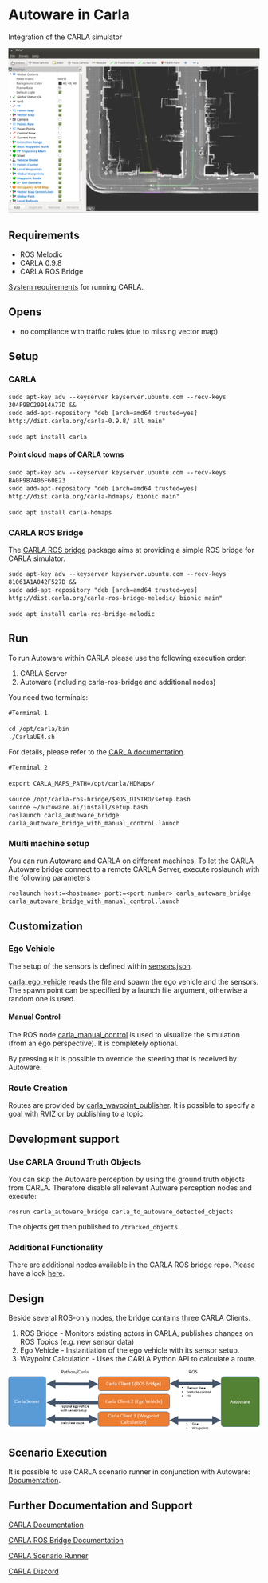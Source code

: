 # Autoware in Carla
Integration of the CARLA simulator

![Autoware Runtime Manager Settings](docs/images/autoware-rviz-carla-town01-running.png)

## Requirements

- ROS Melodic
- CARLA 0.9.8
- CARLA ROS Bridge

[System requirements](https://carla.readthedocs.io/en/latest/start_quickstart/#requirements) for running CARLA.

## Opens

- no compliance with traffic rules (due to missing vector map)

## Setup


### CARLA

    sudo apt-key adv --keyserver keyserver.ubuntu.com --recv-keys 304F9BC29914A77D &&
    sudo add-apt-repository "deb [arch=amd64 trusted=yes] http://dist.carla.org/carla-0.9.8/ all main"

    sudo apt install carla

#### Point cloud maps of CARLA towns

    sudo apt-key adv --keyserver keyserver.ubuntu.com --recv-keys BA0F9B7406F60E23
    sudo add-apt-repository "deb [arch=amd64 trusted=yes] http://dist.carla.org/carla-hdmaps/ bionic main"

    sudo apt install carla-hdmaps

### CARLA ROS Bridge

The [CARLA ROS bridge](https://github.com/carla-simulator/ros-bridge.git) package aims at providing a simple ROS bridge for CARLA simulator.

    sudo apt-key adv --keyserver keyserver.ubuntu.com --recv-keys 81061A1A042F527D &&
    sudo add-apt-repository "deb [arch=amd64 trusted=yes] http://dist.carla.org/carla-ros-bridge-melodic/ bionic main"

    sudo apt install carla-ros-bridge-melodic


## Run

To run Autoware within CARLA please use the following execution order:

1. CARLA Server
2. Autoware (including carla-ros-bridge and additional nodes)

You need two terminals:

    #Terminal 1

    cd /opt/carla/bin
    ./CarlaUE4.sh

For details, please refer to the [CARLA documentation](https://carla.readthedocs.io/en/latest/).

    #Terminal 2

    export CARLA_MAPS_PATH=/opt/carla/HDMaps/

    source /opt/carla-ros-bridge/$ROS_DISTRO/setup.bash
    source ~/autoware.ai/install/setup.bash
    roslaunch carla_autoware_bridge carla_autoware_bridge_with_manual_control.launch


### Multi machine setup

You can run Autoware and CARLA on different machines.
To let the CARLA Autoware bridge connect to a remote CARLA Server, execute roslaunch with the following parameters

    roslaunch host:=<hostname> port:=<port number> carla_autoware_bridge carla_autoware_bridge_with_manual_control.launch

## Customization

### Ego Vehicle

The setup of the sensors is defined within [sensors.json](carla_autoware_bridge/config/sensors.json).

[carla_ego_vehicle](https://github.com/carla-simulator/ros-bridge/tree/master/carla_ego_vehicle) reads the file and spawn the ego vehicle and the sensors. The spawn point can be specified by a launch file argument, otherwise a random one is used.

#### Manual Control

The ROS node [carla_manual_control](https://github.com/carla-simulator/ros-bridge/tree/master/carla_manual_control) is used to visualize the simulation (from an ego perspective). It is completely optional.

By pressing `B` it is possible to override the steering that is received by Autoware.

### Route Creation

Routes are provided by [carla_waypoint_publisher](https://github.com/carla-simulator/ros-bridge/tree/master/carla_waypoint_publisher). It is possible to specify a goal with RVIZ or by publishing to a topic.

## Development support

### Use CARLA Ground Truth Objects

You can skip the Autoware perception by using the ground truth objects from CARLA.
Therefore disable all relevant Autware perception nodes and execute:

```
rosrun carla_autoware_bridge carla_to_autoware_detected_objects
```

The objects get then published to `/tracked_objects`.

### Additional Functionality

There are additional nodes available in the CARLA ROS bridge repo. Please have a look [here](https://github.com/carla-simulator/ros-bridge/blob/master/README.md).

## Design

Beside several ROS-only nodes, the bridge contains three CARLA Clients.

1. ROS Bridge - Monitors existing actors in CARLA, publishes changes on ROS Topics (e.g. new sensor data)
2. Ego Vehicle - Instantiation of the ego vehicle with its sensor setup.
3. Waypoint Calculation - Uses the CARLA Python API to calculate a route.

![Design Overview](docs/images/design.png)

## Scenario Execution

It is possible to use CARLA scenario runner in conjunction with Autoware: [Documentation](docs/use_scenario_runner.md).

## Further Documentation and Support

[CARLA Documentation](https://carla.readthedocs.io/en/latest/)

[CARLA ROS Bridge Documentation](https://github.com/carla-simulator/ros-bridge/blob/master/README.md)

[CARLA Scenario Runner](https://github.com/carla-simulator/scenario_runner/blob/master/README.md)

[CARLA Discord](https://discord.gg/8kqACuC)

